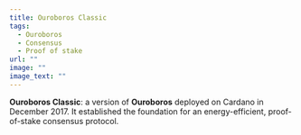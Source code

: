 ```yaml
---
title: Ouroboros Classic
tags:
  - Ouroboros
  - Consensus
  - Proof of stake
url: ""
image: ""
image_text: ""
---
```


**Ouroboros Classic**: a version of **Ouroboros** deployed on Cardano in December 2017. It established the foundation for an energy-efficient, proof-of-stake consensus protocol.
